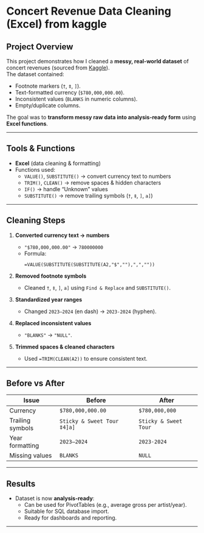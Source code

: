# Concert Revenue Data Cleaning (Excel) from kaggle 

## Project Overview
This project demonstrates how I cleaned a **messy, real-world dataset** of concert revenues (sourced from [Kaggle](https://www.kaggle.com/datasets/amruthayenikonda/dirty-dataset-to-practice-data-cleaning)).  
The dataset contained:
- Footnote markers (`†`, `‡`, `]`).
- Text-formatted currency (`$780,000,000.00`).
- Inconsistent values (`BLANKS` in numeric columns).
- Empty/duplicate columns.

The goal was to **transform messy raw data into analysis-ready form** using **Excel functions**.

---

## Tools & Functions
- **Excel** (data cleaning & formatting)
- Functions used:
  - `VALUE()`, `SUBSTITUTE()` → convert currency text to numbers
  - `TRIM()`, `CLEAN()` → remove spaces & hidden characters
  - `IF()` → handle “Unknown” values
  - `SUBSTITUTE()` → remove trailing symbols (`†`, `‡`, `]`, `a]`)
  

---

## Cleaning Steps

1. **Converted currency text → numbers**
   - `"$780,000,000.00"` → `780000000`
   - Formula:  
     ```excel
     =VALUE(SUBSTITUTE(SUBSTITUTE(A2,"$",""),",",""))
     ```

2. **Removed footnote symbols**
   - Cleaned `†`, `‡`, `]`, `a]` using `Find & Replace` and `SUBSTITUTE()`.

3. **Standardized year ranges**
   - Changed `2023–2024` (en dash) → `2023-2024` (hyphen).

4. **Replaced inconsistent values**
   - `"BLANKS"` → `"NULL"`.

6. **Trimmed spaces & cleaned characters**
   - Used `=TRIM(CLEAN(A2))` to ensure consistent text.

---

## Before vs After
| Issue | Before | After |
|-------|--------|-------|
| Currency | `$780,000,000.00` | `$780,000,000` |
| Trailing symbols | `Sticky & Sweet Tour ‡4]a]` | `Sticky & Sweet Tour` |
| Year formatting | `2023–2024` | `2023-2024` |
| Missing values | `BLANKS` | `NULL` |

---


## Results
- Dataset is now **analysis-ready**:
  - Can be used for PivotTables (e.g., average gross per artist/year).
  - Suitable for SQL database import.
  - Ready for dashboards and reporting.

---

